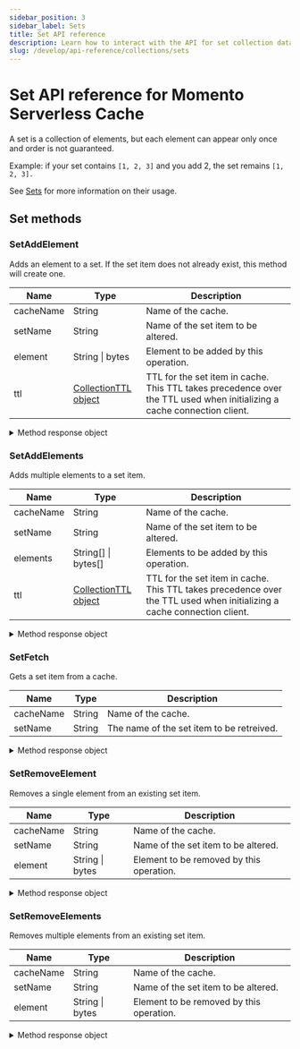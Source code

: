 ```yaml
---
sidebar_position: 3
sidebar_label: Sets
title: Set API reference
description: Learn how to interact with the API for set collection data types in Momento Serverless Cache.
slug: /develop/api-reference/collections/sets
---
```


# Set API reference for Momento Serverless Cache

A set is a collection of elements, but each element can appear only once and order is not guaranteed.

Example: if your set contains `[1, 2, 3]` and you add 2, the set remains `[1, 2, 3].`

See [Sets](./../datatypes.md#set-collections) for more information on their usage.

## Set methods

### SetAddElement
Adds an element to a set. If the set item does not already exist, this method will create one.

| Name            | Type            | Description                                   |
| --------------- | --------------- | --------------------------------------------- |
| cacheName       | String          | Name of the cache.                            |
| setName         | String          | Name of the set item to be altered. |
| element         | String \| bytes | Element to be added by this operation. |
| ttl             | [CollectionTTL object](./collection-ttl.md) | TTL for the set item in cache. This TTL takes precedence over the TTL used when initializing a cache connection client. |

<details>
  <summary>Method response object</summary>

* Success
* Error

See [response objects](./response-objects.md) for specific information.

</details>

### SetAddElements
Adds multiple elements to a set item.

| Name            | Type         | Description                                   |
| --------------- | ------------ | --------------------------------------------- |
| cacheName       | String       | Name of the cache.                            |
| setName         | String       | Name of the set item to be altered. |
| elements        | String[] \| bytes[] | Elements to be added by this operation. |
| ttl          | [CollectionTTL object](./collection-ttl.md) | TTL for the set item in cache. This TTL takes precedence over the TTL used when initializing a cache connection client. |

<details>
  <summary>Method response object</summary>

* Success
* Error

See [response objects](./response-objects.md) for specific information.

</details>

### SetFetch

Gets a set item from a cache.

| Name            | Type   | Description                                   |
| --------------- | ------ | --------------------------------------------- |
| cacheName       | String | Name of the cache.                            |
| setName         | String | The name of the set item to be retreived.     |

<details>
  <summary>Method response object</summary>

The response object for SetFetch returns three possible options, a cache hit, miss, or an error.

* Hit
    * valueSetBytes(): bytes[]
    * valueSetString(): string[]
    * toString(): string
* Miss
* Error

See [response objects](./response-objects.md) for specific information.

</details>

### SetRemoveElement
Removes a single element from an existing set item.

| Name            | Type            | Description                                   |
| --------------- | --------------- | --------------------------------------------- |
| cacheName       | String          | Name of the cache.                            |
| setName         | String          | Name of the set item to be altered.           |
| element         | String \| bytes | Element to be removed by this operation.   |

<details>
  <summary>Method response object</summary>

* Success
* Error

See [response objects](./response-objects.md) for specific information.

</details>

### SetRemoveElements
Removes multiple elements from an existing set item.

| Name            | Type         | Description                                   |
| --------------- | ------------ | --------------------------------------------- |
| cacheName       | String       | Name of the cache.                            |
| setName         | String       | Name of the set item to be altered. |
| element         | String \| bytes | Element to be removed by this operation.   |

<details>
  <summary>Method response object</summary>

* Success
* Error

See [response objects](./response-objects.md) for specific information.

</details>
